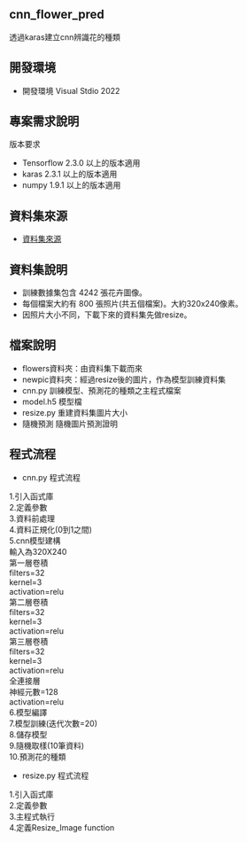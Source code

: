 ## cnn_flower_pred
透過karas建立cnn辨識花的種類
## 開發環境

  * 開發環境 Visual Stdio 2022

## 專案需求說明

版本要求
  * Tensorflow 2.3.0 以上的版本適用
  * karas 2.3.1 以上的版本適用
  * numpy 1.9.1 以上的版本適用
  
## 資料集來源

* [資料集來源](https://www.kaggle.com/alxmamaev/flowers-recognition)

## 資料集說明

  * 訓練數據集包含 4242 張花卉圖像。
  * 每個檔案大約有 800 張照片(共五個檔案)。大約320x240像素。
  * 因照片大小不同，下載下來的資料集先做resize。
  
## 檔案說明

  * flowers資料夾：由資料集下載而來
  * newpic資料夾：經過resize後的圖片，作為模型訓練資料集
  * cnn.py 訓練模型、預測花的種類之主程式檔案
  * model.h5 模型檔
  * resize.py 重建資料集圖片大小
  * 隨機預測 隨機圖片預測證明

## 程式流程

  * cnn.py 程式流程
  
1.引入函式庫  
2.定義參數  
3.資料前處理  
4.資料正規化(0到1之間)  
5.cnn模型建構  
     輸入為320X240  
     第一層卷積  
     filters=32  
     kernel=3  
     activation=relu  
     第二層卷積  
     filters=32  
     kernel=3  
     activation=relu  
     第三層卷積  
     filters=32  
     kernel=3  
     activation=relu  
     全連接層  
     神經元數=128  
     activation=relu  
6.模型編譯  
7.模型訓練(迭代次數=20)  
8.儲存模型  
9.隨機取樣(10筆資料)  
10.預測花的種類  
  * resize.py  程式流程

1.引入函式庫  
2.定義參數  
3.主程式執行  
4.定義Resize_Image function  
